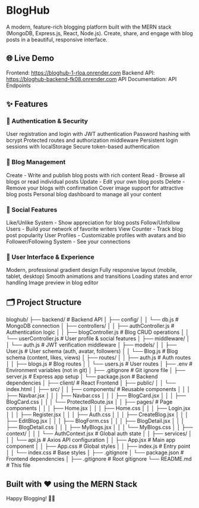 # BlogHub
A modern, feature-rich blogging platform built with the MERN stack (MongoDB, Express.js, React, Node.js). Create, share, and engage with blog posts in a beautiful, responsive interface.

## 🌐 Live Demo
Frontend: https://bloghub-1-rloa.onrender.com
Backend API: https://bloghub-backend-fk08.onrender.com
API Documentation: API Endpoints

## ✨ Features
### 🔐 Authentication & Security
User registration and login with JWT authentication
Password hashing with bcrypt
Protected routes and authorization middleware
Persistent login sessions with localStorage
Secure token-based authentication
### 📝 Blog Management
Create - Write and publish blog posts with rich content
Read - Browse all blogs or read individual posts
Update - Edit your own blog posts
Delete - Remove your blogs with confirmation
Cover image support for attractive blog posts
Personal blog dashboard to manage all your content
### 💬 Social Features
Like/Unlike System - Show appreciation for blog posts
Follow/Unfollow Users - Build your network of favorite writers
View Counter - Track blog post popularity
User Profiles - Customizable profiles with avatars and bio
Follower/Following System - See your connections
### 🎨 User Interface & Experience
Modern, professional gradient design
Fully responsive layout (mobile, tablet, desktop)
Smooth animations and transitions
Loading states and error handling
Image preview in blog editor

## 🗂️ Project Structure
bloghub/
├── backend/                    # Backend API
│   ├── config/
│   │   └── db.js              # MongoDB connection
│   ├── controllers/
│   │   ├── authController.js  # Authentication logic
│   │   ├── blogController.js  # Blog CRUD operations
│   │   └── userController.js  # User profile & social features
│   ├── middleware/
│   │   └── auth.js            # JWT verification middleware
│   ├── models/
│   │   ├── User.js            # User schema (auth, avatar, followers)
│   │   └── Blog.js            # Blog schema (content, likes, views)
│   ├── routes/
│   │   ├── auth.js            # Auth routes
│   │   ├── blogs.js           # Blog routes
│   │   └── users.js           # User routes
│   ├── .env                   # Environment variables (not in git)
│   ├── .gitignore            # Git ignore file
│   ├── server.js             # Express app setup
│   └── package.json          # Backend dependencies
│
├── client/                    # React Frontend
│   ├── public/
│   │   └── index.html
│   ├── src/
│   │   ├── components/       # Reusable components
│   │   │   ├── Navbar.jsx
│   │   │   ├── Navbar.css
│   │   │   ├── BlogCard.jsx
│   │   │   ├── BlogCard.css
│   │   │   └── ProtectedRoute.jsx
│   │   ├── pages/           # Page components
│   │   │   ├── Home.jsx
│   │   │   ├── Home.css
│   │   │   ├── Login.jsx
│   │   │   ├── Register.jsx
│   │   │   ├── Auth.css
│   │   │   ├── CreateBlog.jsx
│   │   │   ├── EditBlog.jsx
│   │   │   ├── BlogForm.css
│   │   │   ├── BlogDetail.jsx
│   │   │   ├── BlogDetail.css
│   │   │   ├── MyBlogs.jsx
│   │   │   └── MyBlogs.css
│   │   ├── context/
│   │   │   └── AuthContext.jsx  # Global auth state
│   │   ├── services/
│   │   │   └── api.js           # Axios API configuration
│   │   ├── App.jsx              # Main app component
│   │   ├── App.css              # Global styles
│   │   ├── index.js             # Entry point
│   │   └── index.css            # Base styles
│   ├── .gitignore
│   └── package.json             # Frontend dependencies
│
├── .gitignore                   # Root gitignore
└── README.md                    # This file

## Built with ❤️ using the MERN Stack
Happy Blogging! 🚀📝
